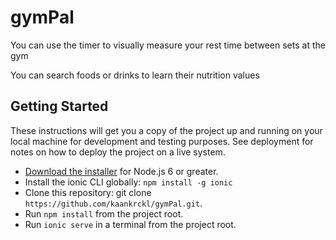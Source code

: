 # gymPal

You can use the timer to visually measure your rest time between sets at the gym

You can search foods or drinks to learn their nutrition values

## Getting Started

These instructions will get you a copy of the project up and running on your local machine for development and testing purposes. See deployment for notes on how to deploy the project on a live system.
* [Download the installer](https://nodejs.org/en/) for Node.js 6 or greater.
* Install the ionic CLI globally: ```npm install -g ionic```
* Clone this repository: git clone ```https://github.com/kaankrckl/gymPal.git```.
* Run ```npm install``` from the project root.
* Run ```ionic serve``` in a terminal from the project root.
